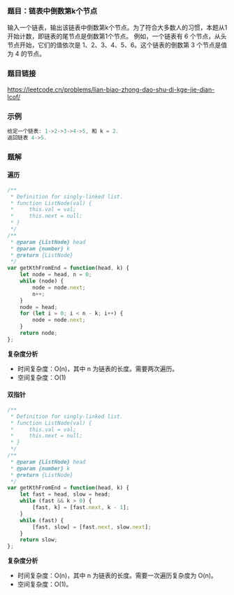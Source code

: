 ### 题目：链表中倒数第k个节点
输入一个链表，输出该链表中倒数第k个节点。为了符合大多数人的习惯，本题从1开始计数，即链表的尾节点是倒数第1个节点。
例如，一个链表有 6 个节点，从头节点开始，它们的值依次是 1、2、3、4、5、6。这个链表的倒数第 3 个节点是值为 4 的节点。
### 题目链接
https://leetcode.cn/problems/lian-biao-zhong-dao-shu-di-kge-jie-dian-lcof/
### 示例
```js
给定一个链表: 1->2->3->4->5, 和 k = 2.
返回链表 4->5.
```
### 题解
#### 遍历
```js
/**
 * Definition for singly-linked list.
 * function ListNode(val) {
 *     this.val = val;
 *     this.next = null;
 * }
 */
/**
 * @param {ListNode} head
 * @param {number} k
 * @return {ListNode}
 */
var getKthFromEnd = function(head, k) {
    let node = head, n = 0;
    while (node) {
        node = node.next;
        n++;
    }
    node = head;
    for (let i = 0; i < n - k; i++) {
        node = node.next;
    }
    return node;
};
```
**复杂度分析**
- 时间复杂度：O(n)，其中 n 为链表的长度。需要两次遍历。
- 空间复杂度：O(1)
#### 双指针
```js
/**
 * Definition for singly-linked list.
 * function ListNode(val) {
 *     this.val = val;
 *     this.next = null;
 * }
 */
/**
 * @param {ListNode} head
 * @param {number} k
 * @return {ListNode}
 */
var getKthFromEnd = function(head, k) {
    let fast = head, slow = head;
    while (fast && k > 0) {
        [fast, k] = [fast.next, k - 1];
    }
    while (fast) {
        [fast, slow] = [fast.next, slow.next];
    }
    return slow;
};
```
**复杂度分析**
- 时间复杂度：O(n)，其中 n 为链表的长度。需要一次遍历复杂度为 O(n)。
- 空间复杂度：O(1)。
